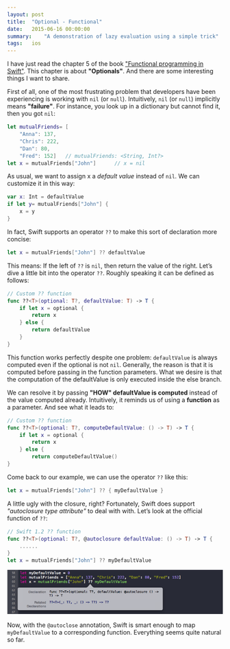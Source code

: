 ```yaml
---
layout: post
title:  "Optional - Functional"
date:   2015-06-16 00:00:00
summary:    "A demonstration of lazy evaluation using a simple trick"
tags:   ios
---
```


I have just read the chapter 5 of the book ["Functional programming in
Swift"](http://www.objc.io/books/fpinswift/). This chapter is about
**"Optionals"**. And there are some interesting things I want to share.

First of all, one of the most frustrating problem that developers have been
experiencing is working with `nil` (or `null`). Intuitively, `nil` (or `null`) implicitly means
**"failure"**. For instance, you look up in a dictionary but cannot find it,
then you got `nil`:

```swift
let mutualFriends= [
    "Anna": 137,
    "Chris": 222,
    "Dan": 80,
    "Fred": 152]   // mutualFriends: <String, Int?>
let x = mutualFriends["John"]      // x = nil
```

As usual, we want to assign x a *default value* instead of `nil`. We can customize
it in this way:

```swift
var x: Int = defaultValue
if let y= mutualFriends["John"] {
    x = y
}
```

In fact, Swift supports an operator `??` to make this sort of declaration
more concise:

```swift
let x = mutualFriends["John"] ?? defaultValue
```

This means: If the left of `??` is `nil`, then return the value of the right.
Let’s dive a little bit into the operator `??`. Roughly speaking it can be
defined as follows:

```swift
// Custom ?? function
func ??<T>(optional: T?, defaultValue: T) -> T {
    if let x = optional {
        return x
    } else {
        return defaultValue
    }
}
```

This function works perfectly despite one problem: `defaultValue` is always
computed even if the optional is not `nil`. Generally, the reason is that it is
computed before passing in the function parameters. What we desire is that the
computation of the defaultValue is only executed inside the else branch.

We can resolve it by passing **"HOW" defaultValue is computed** instead of the
value computed already. Intuitively, it reminds us of using a **function** as a
parameter. And see what it leads to:

```swift
// Custom ?? function
func ??<T>(optional: T?, computeDefaultValue: () -> T) -> T {
    if let x = optional {
        return x
    } else {
        return computeDefaultValue()
}
```

Come back to our example, we can use the operator `??` like this:

```swift
let x = mutualFriends["John"] ?? { myDefaultValue }
```

A little ugly with the closure, right? Fortunately, Swift does support
*"autoclosure type attribute"* to deal with with. Let’s look at the official
function of `??`:

```swift
// Swift 1.2 ?? function
func ??<T>(optional: T?, @autoclosure defaultValue: () -> T) -> T {
    ......
}
let x = mutualFriends["John"] ?? myDefaultValue
```
<img src = "/assets/ios/operator_or_autoclosure.png">

Now, with the `@autoclose` annotation, Swift is smart enough to map
`myDefaultValue` to a corresponding function. Everything seems quite natural so
far.

